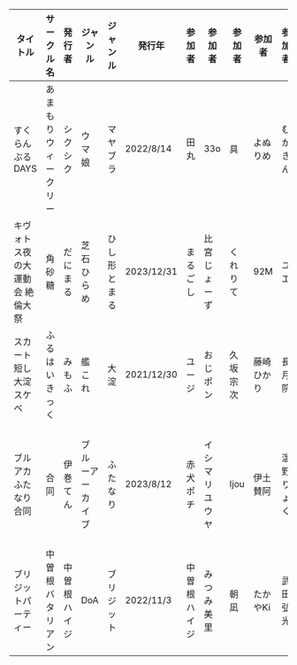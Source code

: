 | タイトル | サークル名 | 発行者 | ジャンル | ジャンル | 発行年 | 参加者 | 参加者 | 参加者 | 参加者 | 参加者 | 参加者 | 参加者 | 参加者 | 参加者 | 参加者 | 参加者 | 参加者 | 参加者 | 参加者 | 参加者 | 参加者 | 参加者 | 参加者 | 参加者 | 参加者 | 参加者 | 参加者 | 参加者 | 参加者 | 参加者 |  |  |  |  |  |  |  |  |  |
| ---- | ---- | ---- | ---- | ---- | ---- | ---- | ---- | ---- | ---- | ---- | ---- | ---- | ---- | ---- | ---- | ---- | ---- | ---- | ---- | ---- | ---- | ---- | ---- | ---- | ---- | ---- | ---- | ---- | ---- | ---- | ---- | ---- | ---- | ---- | ---- | ---- | ---- | ---- | ---- |
| すくらんぶるDAYS | あまもりウィークリー | シクシク | ウマ娘 | マヤブラ | 2022/8/14 | 田丸 | 33o | 具 | よぬりめ | むかきん | 絢芽いろ | のちゃ | えびぽ | シクシク | 180 | るる | 河地りん | Elan | 月犬 | ぎしやま | ちぇの | ツ箱にゃ | 海竜 | ぜきの |  |  |  |  |  |  |  |  |  |  |  |  |  |  |  |
| キヴォトス夜の大運動会 絶倫大祭 | 角砂糖 | だにまる | 芝石ひらめ | ひし形とまる | 2023/12/31 | まるごし | 比宮じょーず | くれりて | 92M | ユエ | ばつ | かずたろ | 月並甲介 | じゃが山たらヲ | 半里バード | 塀 | やもげ | 菊のすけまる | きづかかずき | 印カ・オブ・ザ・デッド |  |  |  |  |  |  |  |  |  |  |  |  |  |  |  |  |  |  |  |
| スカート短し大淀スケベ | ふるはいきっく | みもふ | 艦これ | 大淀 | 2021/12/30 | ユージ | おじポン | 久坂宗次 | 藤崎ひかり | 長月院 | たかやKi | ヒュドラ | 時計屋 | わむ | たむ | 竜太 | トツブリ | Pennel | yasu | こう1 | みもふ |  |  |  |  |  |  |  |  |  |  |  |  |  |  |  |  |  |  |
| ブルアカふたなり合同 | 合同 | 伊巻てん | ブルーアーカイブ | ふたなり | 2023/8/12 | 赤犬ポチ | イシマリユウヤ | Ijou | 伊土賛阿 | 温野りょく | おかだ | 影蝶透、 | からあげ3 | 上秋 | ぎしあん | キノキング&名称 | 謙虚な日本酒 | dapper | ちゃば | とどろき | 奈々澄 | 針金紳士 | ふたつのピーナッツ | bunsan | ぺたてて | Makolas | まてつ | みかん | むちも | 由布院由布 |  |  |  |  |  |  |  |  |  |
| ブリジットパーティー | 中曽根バタリアン | 中曽根ハイジ | DoA | ブリジット | 2022/11/3 | 中曽根ハイジ | みつみ美里 | 朝凪 | たかやKi | 武田弘光 | けこちゃ | 水龍敬 | 松竜 | なぱた | BLADE | 幾花にいろ | メメ50 | も | 綾野なおと | 福田宏 | 鬼頭サケル | A-10 | もり苔 | Sian | あたげ | ぐじら | いちたか | 内々けやき | ヤサカニ・アン | エレクトさわる | MGMEE | A・Loveる | MARCYどっぐ | ホルモン恋次郎 | ちんあなご。 | 諸汰 鎮孝 | ヤスイリオスケ | ちもさく | ふきた |
